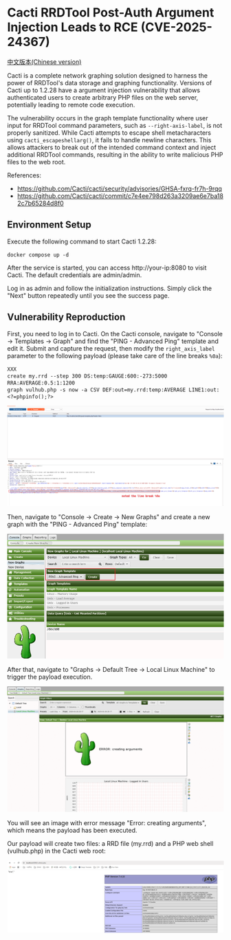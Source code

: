 # Cacti RRDTool Post-Auth Argument Injection Leads to RCE (CVE-2025-24367)

[中文版本(Chinese version)](./README.zh-cn.md)

Cacti is a complete network graphing solution designed to harness the power of RRDTool's data storage and graphing functionality. Versions of Cacti up to 1.2.28 have a argument injection vulnerability that allows authenticated users to create arbitrary PHP files on the web server, potentially leading to remote code execution.

The vulnerability occurs in the graph template functionality where user input for RRDTool command parameters, such as `--right-axis-label`, is not properly sanitized. While Cacti attempts to escape shell metacharacters using `cacti_escapeshellarg()`, it fails to handle newline characters. This allows attackers to break out of the intended command context and inject additional RRDTool commands, resulting in the ability to write malicious PHP files to the web root.

References:

- <https://github.com/Cacti/cacti/security/advisories/GHSA-fxrq-fr7h-9rqq>
- <https://github.com/Cacti/cacti/commit/c7e4ee798d263a3209ae6e7ba182c7b65284d8f0>

## Environment Setup

Execute the following command to start Cacti 1.2.28:

```
docker compose up -d
```

After the service is started, you can access http://your-ip:8080 to visit Cacti. The default credentials are admin/admin.

Log in as admin and follow the initialization instructions. Simply click the "Next" button repeatedly until you see the success page.

## Vulnerability Reproduction

First, you need to log in to Cacti. On the Cacti console, navigate to "Console → Templates → Graph" and find the "PING - Advanced Ping" template and edit it. Submit and capture the request, then modify the `right_axis_label` parameter to the following payload (please take care of the line breaks `%0a`):

```
XXX
create my.rrd --step 300 DS:temp:GAUGE:600:-273:5000 RRA:AVERAGE:0.5:1:1200
graph vulhub.php -s now -a CSV DEF:out=my.rrd:temp:AVERAGE LINE1:out:<?=phpinfo();?>
```

![](1.png)

Then, navigate to "Console → Create → New Graphs" and create a new graph with the "PING - Advanced Ping" template:

![](2.png)

After that, navigate to "Graphs → Default Tree → Local Linux Machine" to trigger the payload execution.

![](3.png)

You will see an image with error message "Error: creating arguments", which means the payload has been executed.

Our payload will create two files: a RRD file (my.rrd) and a PHP web shell (vulhub.php) in the Cacti web root:

![](4.png)
